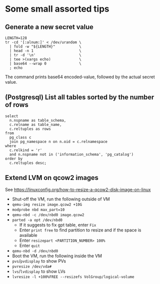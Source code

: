 # Some small assorted tips

## Generate a new secret value

```shell
LENGTH=128
tr -cd '[:alnum:]' < /dev/urandom \
  | fold -w "${LENGTH}"           \
  | head -n 1                     \
  | tr -d '\n'                    \
  | tee >(xargs echo)             \
  | base64 --wrap 0               \
  ; echo
```

The command prints base64 encoded-value, followed by the actual secret value.

## (Postgresql) List all tables sorted by the number of rows

```postgresql
select
  n.nspname as table_schema,
  c.relname as table_name,
  c.reltuples as rows
from
  pg_class c
  join pg_namespace n on n.oid = c.relnamespace
where
  c.relkind = 'r'
  and n.nspname not in ('information_schema', 'pg_catalog')
order by
  c.reltuples desc;
```

## Extend LVM on qcow2 images

See https://linuxconfig.org/how-to-resize-a-qcow2-disk-image-on-linux

- Shut-off the VM, run the following outside of VM
- `qemu-img resize image.qcow2 +10G`
- `modprobe nbd max_part=10`
- `qemu-nbd -c /dev/nbd0 image.qcow2`
- `parted -a opt /dev/nbd0`
  - If it suggests to fix gpt table, enter `Fix`
  - Enter `print free` to find partition to resize and if the space is available
  - Enter `resizepart <PARTITION_NUMBER> 100%`
  - Enter `quit`
- `qemu-nbd -d /dev/nbd0`
- Boot the VM, run the following inside the VM
- `pvs`/`pvdisplay` to show PVs
- `pvresize /dev/vda#`
- `lvs`/`lvdisplay` to show LVs
- `lvresize -l +100%FREE --resizefs VolGroup/logical-volume`
